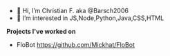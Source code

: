 - 👋 Hi, I’m Christian F. aka  @Barsch2006
- 👀 I’m interested in JS,Node,Python,Java,CSS,HTML

__Projects I've worked on__
- FloBot https://github.com/Mickhat/FloBot
